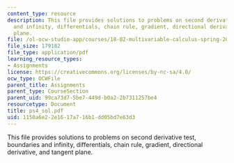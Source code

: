 ```yaml
---
content_type: resource
description: This file provides solutions to problems on second derivative test, boundaries
  and infinity, differentials, chain rule, gradient, directional derivative, and tangent
  plane.
file: /ol-ocw-studio-app/courses/18-02-multivariable-calculus-spring-2006/1150a6e22e1617a716b1dd05bd7e63d3_ps4_sol.pdf
file_size: 179182
file_type: application/pdf
learning_resource_types:
- Assignments
license: https://creativecommons.org/licenses/by-nc-sa/4.0/
ocw_type: OCWFile
parent_title: Assignments
parent_type: CourseSection
parent_uid: 99ca73d7-5be7-449d-b0a2-2b7311257be4
resourcetype: Document
title: ps4_sol.pdf
uid: 1150a6e2-2e16-17a7-16b1-dd05bd7e63d3
---
```

This file provides solutions to problems on second derivative test, boundaries and infinity, differentials, chain rule, gradient, directional derivative, and tangent plane.